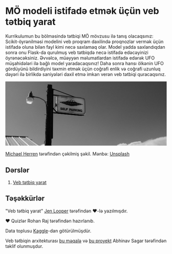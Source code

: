 # MÖ modeli istifadə etmək üçün veb tətbiq yarat

Kurrikulumun bu bölməsində tətbiqi MÖ mövzusu ilə tanış olacaqsınız: Scikit-öyrənilməsi modelini veb proqram daxilində proqnozlar vermək üçün istifadə oluna bilən fayl kimi necə saxlamaq olar. Model yadda saxlandıqdan sonra onu Flask-da qurulmuş veb tətbiqdə necə istifadə edəcəyinizi öyrənəcəksiniz. Əvvəlcə, müəyyən məlumatlardan istifadə edərək UFO müşahidələri ilə bağlı model yaradacaqsınız! Daha sonra hansı ölkənin UFO gördüyünü bildirdiyini təxmin etmək üçün coğrafi enlik və coğrafi uzunluq dəyəri ilə birlikdə saniyələri daxil etmə imkan verən veb tətbiqi quracaqsınız.

![UFO Dayanacağı](../images/ufo.jpg)

<a href="https://unsplash.com/@mdherren?utm_source=unsplash&utm_medium=referral&utm_content=creditCopyText">Michael Herren</a> tərəfindən çəkilmiş şəkil. Mənbə: <a href="https://unsplash.com/s/photos/ufo?utm_source=unsplash&utm_medium=referral&utm_content=creditCopyText">Unsplash</a>

## Dərslər

1. [Veb tətbiq yarat](../1-Web-App/README.md)

## Təşəkkürlər

"Veb tətbiq yarat" [Jen Looper](https://twitter.com/jenlooper) tərəfindən ♥️-lə yazılmışdır.

♥️ Quizlər Rohan Raj tərəfindən hazırlanıb.

Data toplusu [Kaggle](https://www.kaggle.com/NUFORC/ufo-sightings)-dan götürülmüşdür.

Veb tətbiqin arxitekturası [bu məqalə](https://towardsdatascience.com/how-to-easily-deploy-machine-learning-models-using-flask-b95af8fe34d4) və [bu proyekt](https://github.com/abhinavsagar/machine-learning-deployment) Abhinav Sagar tərəfindən təklif olunmuşdur.
